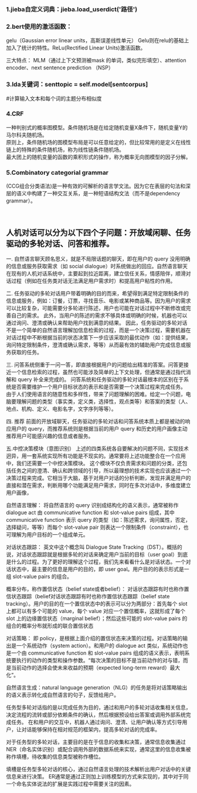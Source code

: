 ### 1.jieba自定义词典：jieba.load_userdict('路径') 


### 2.bert使用的激活函数：
gelu（Gaussian error linear units，高斯误差线性单元） 
Gelu则在relu的基础上加入了统计的特性。ReLu(Rectified Linear Units)激活函数。 

三大特点：
MLM（通过上下文预测被mask 的单词，类似完形填空）、attention encoder、next sentence prediction （NSP）


### 3.lda关键词：senttopic = self.model[sentcorpus] 
#计算输入文本和每个词的主题分布相似度 


### 4.CRF
一种判别式的概率图模型。条件随机场是在给定随机变量X条件下，随机变量Y的马尔科夫随机场。   
原则上，条件随机场的图模型布局是可以任意给定的，但比较常用的是定义在线性链上的特殊的条件随机场，称为线性链条件随机场。  
最大团上的随机变量的函数的乘积形式的操作，称为概率无向图模型的因子分解。


### 5.Combinatory categorial grammar 
(CCG组合分类语法)是一种有效的可解析的语言学文法。因为它在表层的句法和深层的语义中构建了一种交互关系，是一种短语结构文法（而不是dependency grammar）。 

&nbsp;
## 人机对话可以分为以下四个子问题：开放域闲聊、任务驱动的多轮对话、问答和推荐。 

一. 自然语言聊天顾名思义，就是不局限话题的聊天，即在用户的 query 没用明确的信息或服务获取需求（如 social dialogue）时系统做出的回应。自然语言聊天在现有的人机对话系统中，主要起到拉近距离，建立信任关系，情感陪伴，顺滑对话过程（例如在任务类对话无法满足用户需求时）和提高用户粘性的作用。 

二. 任务驱动的多轮对话用户带着明确的目的而来，希望得到满足特定限制条件的信息或服务，例如：订餐，订票，寻找音乐、电影或某种商品等。因为用户的需求可以比较复杂，可能需要分多轮进行陈述，用户也可能在对话过程中不断修改或完善自己的需求。 
此外，当用户的陈述的需求不够具体或明确的时候，机器也可以通过询问、澄清或确认来帮助用户找到满意的结果。 
因此，任务驱动的多轮对话不是一个简单的自然语言理解加信息检索的过程，而是一个决策过程，需要机器在对话过程中不断根据当前的状态决策下一步应该采取的最优动作（如：提供结果，询问特定限制条件，澄清或确认需求，等等）从而最有效的辅助用户完成信息或服务获取的任务。 

三. 问答系统侧重于一问一答，即直接根据用户的问题给出精准的答案。问答更接近一个信息检索的过程，虽然也可能涉及简单的上下文处理，但通常是通过指代消解和 query 补全来完成的。 
问答系统和任务驱动的多轮对话最根本的区别在于系统是否需要维护一个用户目标状态的表示和是否需要一个决策过程来完成任务。 
由于人们使用语言的随意性和多样性，带来了问题理解的困难。给定一个问题，电脑要理解问题的类型（事实类，定义类，选择性，观点类等）和答案的类型（人、地点、机构、定义、电影名字，文字序列等等）。 

四. 推荐 
前面的开放域聊天，任务驱动的多轮对话和问答系统本质上都是被动的响应用户的 query，而推荐系统则是根据当前的用户 query 和历史的用户画像主动推荐用户可能感兴趣的信息或者服务。 

五.中控决策模块（意图识别） 
上述的四类系统各自要解决的问题不同，实现技术迥异，用一套系统实现所有功能是不现实的。通常要将上述功能整合在一个应用中，我们还需要一个中控决策模块。 
这个模块不仅负责需求和问题的分类，还包括任务之间的澄清、确认和跨领域的引导，所以最理想的技术实现也应该通过一个决策过程来完成。它相当于大脑，基于对用户对话的分析判断，发现并满足用户的直接和潜在需求，判断用哪个功能满足用户需求，同时在多次对话中，多维度建立用户画像， 



自然语言理解： 
将自然语言的 query 识别成结构化的语义表示，通常被称作 dialogue act 由 communicative function 和 slot-value pairs 组成，其中 communicative function 表示 query 的类型（如：陈述需求，询问属性，否定，选择疑问，等等）而每个 slot-value pair 则表达一个限制条件（constraint），也可理解为用户目标的一个组成单元。 

对话状态跟踪： 
英文中这个概念叫 Dialogue State Tracking（DST）。概括的说，对话状态跟踪就是根据多轮的对话来确定用户当前的目标（user goal）到底是什么的过程。为了更好的理解这个过程，我们先来看看什么是对话状态。一个对话状态中，最主要的信息是用户的目的，即 user goal。用户目的的表示形式是一组 slot-value pairs 的组合。 

概率分布，称作置信状态（belief state或者belief）： 
对话状态跟踪有时也称作置信状态跟踪（belief对话状态跟踪有时也称作置信状态跟踪（belief state tracking）。用户的目的在一个置信状态中的表示可以分为两部分：首先每个 slot 上都可以有多个可能的 value，每个 value 对应一个置信概率，这就形成了每个 slot 上的边缘置信状态（marginal belief）；然后这些可能的 slot-value pairs 的组合的概率分布就形成的联合置信状态 

对话策略： 
即 policy，是根据上面介绍的置信状态来决策的过程。对话策略的输出是一个系统动作（system action）。和用户的 dialogue act 类似，系统动作也是一个由 communicative function 和 slot-value pairs 组成的语义表示，表明系统要执行的动作的类型和操作参数。“每次决策的目标不是当前动作的对与错，而是当前动作的选择会使未来收益的预期（expected long-term reward）最大化”。 

自然语言生成：natural language generation（NLG）的任务是将对话策略输出的语义表示转化成自然语言的句子，反馈给用户。 






任务型多轮对话指的是以完成任务为目的，通过和用户的多轮对话收集相关信息，决定流程的流转或部分依赖条件的确认，然后根据预设给出答案或调用外部系统完成任务。 
在和用户的交互中，机器人通过询问、澄清、让用户确认等方式引导用户，让对话能够保持在相对规范的框架内，提高多轮对话的完成率。 

对于任务型的多轮对话，主要目的是在于信息的收集和决策，通常信息收集通过NER（命名实体识别）或配合调用外部的数据系统来实现，通常这里的信息收集被称作填槽，待收集的信息类型被称作槽位。 

填槽是任务型多轮对话的核心，通过自然语言处理的技术解析出用户对话中的关键信息来进行决策。 
ER通常是通过正则加上训练模型的方式来实现的，其中对于同一个命名实体说法的扩展是实践过程中需要关注的因素。
